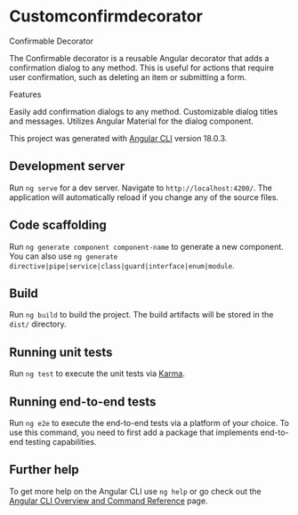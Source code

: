# Customconfirmdecorator


Confirmable Decorator

The Confirmable decorator is a reusable Angular decorator that adds a confirmation dialog to any method. This is useful for actions that require user confirmation, such as deleting an item or submitting a form.

Features

Easily add confirmation dialogs to any method.
Customizable dialog titles and messages.
Utilizes Angular Material for the dialog component.

This project was generated with [Angular CLI](https://github.com/angular/angular-cli) version 18.0.3.


## Development server

Run `ng serve` for a dev server. Navigate to `http://localhost:4200/`. The application will automatically reload if you change any of the source files.

## Code scaffolding

Run `ng generate component component-name` to generate a new component. You can also use `ng generate directive|pipe|service|class|guard|interface|enum|module`.

## Build

Run `ng build` to build the project. The build artifacts will be stored in the `dist/` directory.

## Running unit tests

Run `ng test` to execute the unit tests via [Karma](https://karma-runner.github.io).

## Running end-to-end tests

Run `ng e2e` to execute the end-to-end tests via a platform of your choice. To use this command, you need to first add a package that implements end-to-end testing capabilities.

## Further help

To get more help on the Angular CLI use `ng help` or go check out the [Angular CLI Overview and Command Reference](https://angular.dev/tools/cli) page.
